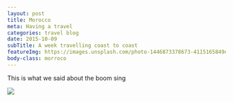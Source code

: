 ```yaml
---
layout: post
title: Morocco
meta: Having a travel
categories: travel blog
date: 2015-10-09 
subTitle: A week travelling coast to coast
featureImg: https://images.unsplash.com/photo-1446873378673-4115165849e1?ixlib=rb-0.3.5&q=80&fm=jpg&crop=entropy&w=1080&fit=max&s=a2eb8991d719f130341c45917504305e
body-class: morroco 
---
```


<p>This is what we said about the boom sing</p>

<img src="http://static1.squarespace.com/static/514e40ffe4b0e29595fe765d/t/5647bbb0e4b072d19f90d5f1/1447541681826/?format=750w"/>